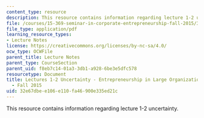 ```yaml
---
content_type: resource
description: This resource contains information regarding lecture 1-2 uncertainty.
file: /courses/15-369-seminar-in-corporate-entrepreneurship-fall-2015/32e67dbee106e110fa46900e335ed21c_MIT15_639F15_Lecture1-2.pdf
file_type: application/pdf
learning_resource_types:
- Lecture Notes
license: https://creativecommons.org/licenses/by-nc-sa/4.0/
ocw_type: OCWFile
parent_title: Lecture Notes
parent_type: CourseSection
parent_uid: f8eb7c14-01a3-3db1-a928-6be3e5dfc578
resourcetype: Document
title: Lectures 1-2 Uncertainty - Entrepreneurship in Large Organizations - 15.369
  - Fall 2015
uid: 32e67dbe-e106-e110-fa46-900e335ed21c
---
```

This resource contains information regarding lecture 1-2 uncertainty.